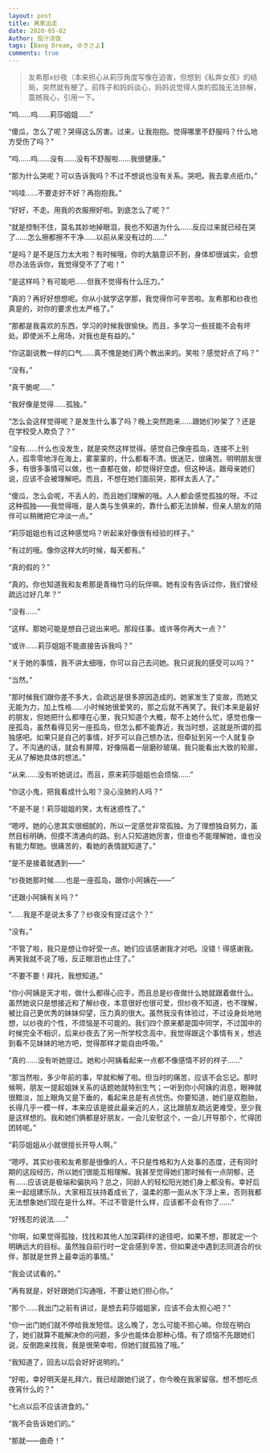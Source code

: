 ```yaml
---
layout: post
title: 离家出走
date: 2020-05-02
Author: 茄汁浇饭 
tags: [Bang Dream, ゆきさよ]
comments: true
---
```


> 友希那x纱夜（本来担心从莉莎角度写像在迫害，但想到《私奔女孩》的结局，突然就有梗了。前阵子和妈妈谈心，妈妈说觉得人类的孤独无法排解，震撼我心，引用一下。

“呜……呜……莉莎姐姐……”

“傻瓜，怎么了呢？哭得这么厉害。过来，让我抱抱。觉得哪里不舒服吗？什么地方受伤了吗？”

“呜……呜……没有……没有不舒服啦……我很健康。”

“那为什么哭呢？可以告诉我吗？不过不想说也没有关系。哭吧。我去拿点纸巾。”

“呜哇……不要走好不好？再抱抱我。”

“好好，不走。用我的衣服擦好啦。到底怎么了呢？”

“就是控制不住，莫名其妙地掉眼泪，我也不知道为什么……反应过来就已经在哭了……怎么擦都擦不干净……以前从来没有过的……”

“是吗？是不是压力太大啦？有时候哦，你的大脑意识不到，身体却很诚实，会想尽办法告诉你，我觉得受不了了啦！”

“是这样吗？有可能吧……但我不觉得有什么压力。”

“真的？再好好想想呢。你从小就学这学那，我觉得你可辛苦啦。友希那和纱夜也真是的，对你的要求也太严格了。”

“那都是我喜欢的东西，学习的时候我很愉快。而且，多学习一些技能不会有坏处。即使派不上用场，对我也是有益的。”

“你这副说教一样的口气……真不愧是她们两个教出来的。笑啦？感觉好点了吗？”

“没有。”

“真干脆呢……”

“我好像是觉得……孤独。”

“怎么会这样觉得呢？是发生什么事了吗？晚上突然跑来……跟她们吵架了？还是在学校受人欺负了？”

“没有……什么也没发生，就是突然这样觉得。感觉自己像座孤岛，连接不上别人，孤零零地浮在海上，雾蒙蒙的，什么都看不清。很迷茫，很痛苦。明明朋友很多，有很多事情可以做，也一直都在做，却觉得好空虚。但这种话，跟母亲她们说，应该不会被理解吧。而且，不想在她们面前哭，那样太丢人了。”

“傻瓜，怎么会呢，不丢人的，而且她们理解的哦。人人都会感觉孤独的呀。不过这种孤独——我觉得哦，是人类与生俱来的，靠什么都无法排解，但亲人朋友的陪伴可以稍微把它冲淡一点。”

“莉莎姐姐也有过这种感觉吗？听起来好像很有经验的样子。”

“有过的哦。像你这样大的时候，每天都有。”

“真的假的？”

“真的。你也知道我和友希那是青梅竹马的玩伴嘛。她有没有告诉过你，我们曾经疏远过好几年？”

“没有……”

“这样。那她可能是想自己说出来吧。那段往事。或许等你再大一点？”

“或许……莉莎姐姐不能直接告诉我吗？”

“关于她的事情，我不讲太细哦，你可以自己去问她。我只说我的感受可以吗？”

“当然。”

“那时候我们跟你差不多大，会疏远是很多原因造成的。她家发生了变故，而她又无能为力，加上性格……小时候她很爱笑的，那之后就不再笑了。我们本来是最好的朋友，但她把什么都埋在心里，我只知道个大概，帮不上她什么忙，感觉也像一座孤岛，虽然看得见另一座孤岛，但怎么都不能靠近，我当时想，这就是所谓的孤独感吧。如果只是自己的事情，好歹可以自己想办法，但牵扯到另一个人就复杂了。不沟通的话，就会有屏障，好像隔着一层磨砂玻璃，我只能看出大致的轮廓，无从了解她具体的想法。”

“从来……没有听她说过。而且，原来莉莎姐姐也会烦恼……”

“你这小鬼，把我看成什么啦？没心没肺的人吗？”

“不是不是！莉莎姐姐的笑，太有迷惑性了。”

“嗯哼。她的心思其实很细腻的，所以一定感觉非常孤独。为了理想独自努力，虽然目标明确，但摸不清通向的路。别人只知道她厉害，但谁也不能理解她，谁也没有能力帮她。很痛苦的，看她的表情就知道了。”

“是不是接着就遇到——”

“纱夜她那时候……也是一座孤岛，跟你小阿姨在——”

“还跟小阿姨有关吗？”

“……我是不是说太多了？纱夜没有提过这个？”

“没有。”

“不管了啦，我只是想让你好受一点。她们应该感谢我才对吧。没错！得感谢我。再笑我就不说了哦，反正眼泪也止住了。”

“不要不要！拜托，我想知道。”

“你小阿姨是天才啦，做什么都得心应手，而且总是纱夜做什么她就跟着做什么。虽然她说只是想接近和了解纱夜，本意很好也很可爱，但纱夜不知道，也不理解，被比自己更优秀的妹妹仰望，压力真的很大。虽然我没有体验过，不过设身处地地想，以纱夜的个性，不烦恼是不可能的。我们四个原来都是国中同学，不过国中的时候完全不相识，后来纱夜去了另一所学校念高中，我觉得跟这个事情有关，想逃到看不见妹妹的地方吧，觉得那样才能自由呼吸。”

“真的……没有听她提过。她和小阿姨看起来一点都不像感情不好的样子……”

“那当然啦，多少年前的事，早就和解了啦。但当时的痛苦，应该不会忘记。那时候啊，朋友一提起姐妹关系的话题她就特别生气；一听到你小阿姨的消息，眼神就很黯淡，加上眼角又是下垂的，看起来总是有点忧伤。你要知道，她们是双胞胎，长得几乎一模一样，本来应该是彼此最亲近的人，这比跟朋友疏远更难受，至少我是这样想的。我和她们俩都是好朋友，一会儿安慰这个，一会儿开导那个，忙得团团转呢。”

“莉莎姐姐从小就很擅长开导人啊。”

“嗯哼。其实纱夜和友希那是很像的人，不只是性格和为人处事的态度，还有同时期的这段经历，所以她们很能互相理解。我甚至觉得她们那时候有一点阴郁，还有……应该说是极端和偏执吗？总之，同龄人的轻松阳光她们身上都没有。幸好后来一起组建乐队，大家相互扶持着成长了，温柔的那一面从水下浮上来，否则我都无法想象她们现在是什么样。不过不管是什么样，应该都不会有你了……”

“好残忍的说法……”

“你啊，如果觉得孤独，找找和其他人加深羁绊的途径吧，如果不想，那就定一个明确远大的目标。虽然独自前行时一定会感到辛苦，但如果途中遇到志同道合的伙伴，那就是世界上最幸运的事情。”

“我会试试看的。”

“再有就是，好好跟她们沟通哦，不要让她们担心你。”

“那个……我出门之前有讲过，是想去莉莎姐姐家，应该不会太担心吧？”

“你一出门她们就不停给我发短信。这么晚了，怎么可能不担心嘛。你现在明白了，她们就算不能解决你的问题，多少也能体会那种心情。有了烦恼不先跟她们说，反倒跑来找我，我是很荣幸啦，但她们就孤独了哦。”

“我知道了，回去以后会好好说明的。”

“好啦，幸好明天是礼拜六，我已经跟她们说了，你今晚在我家留宿。想不想吃点夜宵什么的？”

“七点以后不应该进食的。”

“我不会告诉她们的。”

“那就——曲奇！”